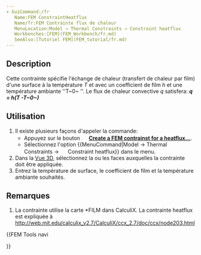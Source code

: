 ```yaml
---
- GuiCommand:/fr
   Name:FEM ConstraintHeatflux
   Name/fr:FEM Contrainte flux de chaleur
   MenuLocation:Model → Thermal Constraints → Constraint heatflux
   Workbenches:[FEM](FEM_Workbench/fr.md)
   SeeAlso:[Tutoriel FEM](FEM_tutorial/fr.md)
---
```


## Description

Cette contrainte spécifie l\'échange de chaleur (transfert de chaleur par film) d\'une surface à la température *T* et avec un coefficient de film *h* et une température ambiante \'\'T~0~ \'\'. Le flux de chaleur convective *q* satisfera: ***q = h(T -T~0~)***

## Utilisation

1.  Il existe plusieurs façons d\'appeler la commande:
    -   Appuyez sur le bouton **<img src="images/FEM_ConstraintHeatflux.svg" width=16px> [Create a FEM contrainst for a heatflux...](FEM_ConstraintHeatflux/fr.md)**.
    -   Sélectionnez l\'option {{MenuCommand|Model → Thermal Constraints → <img src="images/FEM_ConstraintHeatflux.svg" width=16px> Constraint heatflux}} dans le menu.
2.  Dans la [Vue 3D](3D_view/fr.md), sélectionnez la ou les faces auxquelles la contrainte doit être appliquée.
3.  Entrez la température de surface, le coefficient de film et la température ambiante souhaités.

## Remarques

1.  La contrainte utilise la carte \*FILM dans CalculiX. La contrainte heatflux est expliquée à <http://web.mit.edu/calculix_v2.7/CalculiX/ccx_2.7/doc/ccx/node203.html>





{{FEM Tools navi

}}  
